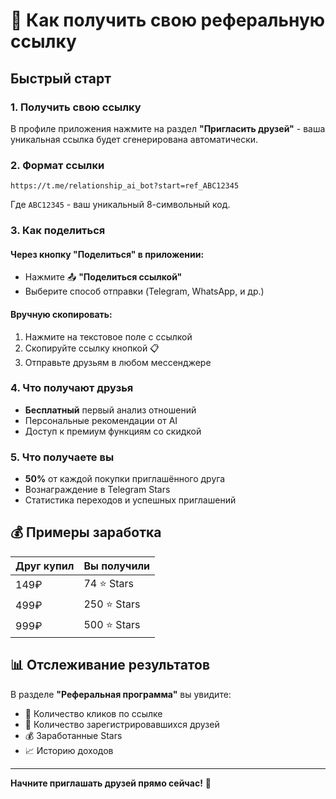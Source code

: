 # 🔗 Как получить свою реферальную ссылку

## Быстрый старт

### 1. Получить свою ссылку
В профиле приложения нажмите на раздел **"Пригласить друзей"** - ваша уникальная ссылка будет сгенерирована автоматически.

### 2. Формат ссылки
```
https://t.me/relationship_ai_bot?start=ref_ABC12345
```

Где `ABC12345` - ваш уникальный 8-символьный код.

### 3. Как поделиться

#### Через кнопку "Поделиться" в приложении:
- Нажмите 📤 **"Поделиться ссылкой"** 
- Выберите способ отправки (Telegram, WhatsApp, и др.)

#### Вручную скопировать:
1. Нажмите на текстовое поле с ссылкой
2. Скопируйте ссылку кнопкой 📋
3. Отправьте друзьям в любом мессенджере

### 4. Что получают друзья
- **Бесплатный** первый анализ отношений
- Персональные рекомендации от AI
- Доступ к премиум функциям со скидкой

### 5. Что получаете вы
- **50%** от каждой покупки приглашённого друга
- Вознаграждение в Telegram Stars
- Статистика переходов и успешных приглашений

## 💰 Примеры заработка

| Друг купил | Вы получили |
|------------|-------------|
| 149₽       | 74 ⭐ Stars |
| 499₽       | 250 ⭐ Stars |
| 999₽       | 500 ⭐ Stars |

## 📊 Отслеживание результатов

В разделе **"Реферальная программа"** вы увидите:
- 👀 Количество кликов по ссылке
- 👥 Количество зарегистрировавшихся друзей  
- 💰 Заработанные Stars
- 📈 Историю доходов

---

**Начните приглашать друзей прямо сейчас!** 🚀